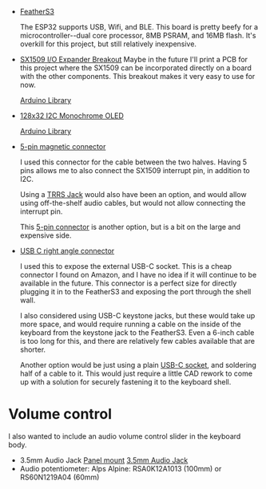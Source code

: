 * [FeatherS3](https://esp32s3.com/feathers3.html)

  The ESP32 supports USB, Wifi, and BLE.  This board is pretty beefy for a
  microcontroller--dual core processor, 8MB PSRAM, and 16MB flash.  It's
  overkill for this project, but still relatively inexpensive.

* [SX1509 I/O Expander Breakout](https://www.sparkfun.com/products/13601)
  Maybe in the future I'll print a PCB for this project where the SX1509
  can be incorporated directly on a board with the other components.  This
  breakout makes it very easy to use for now.

  [Arduino Library](https://github.com/sparkfun/SparkFun_SX1509_Arduino_Library)

* [128x32 I2C Monochrome OLED](https://www.adafruit.com/product/4440)

  [Arduino Library](https://github.com/adafruit/Adafruit_SSD1306)

* [5-pin magnetic connector](https://www.adafruit.com/product/5413)

  I used this connector for the cable between the two halves.  Having 5 pins
  allows me to also connect the SX1509 interrupt pin, in addition to I2C.

  Using a [TRRS Jack](https://www.sparkfun.com/products/12639) would also have
  been an option, and would allow using off-the-shelf audio cables, but would
  not allow connecting the interrupt pin.

  This [5-pin connector](https://www.adafruit.com/product/5317) is another
  option, but is a bit on the large and expensive side.

* [USB C right angle connector](https://www.amazon.com/AGVEE-Degree-Angled-Adapter-Converter/dp/B09FJTTZWY)

  I used this to expose the external USB-C socket.  This is a cheap connector I
  found on Amazon, and I have no idea if it will continue to be available in
  the future.  This connector is a perfect size for directly plugging it in to
  the FeatherS3 and exposing the port through the shell wall.

  I also considered using USB-C keystone jacks, but these would take up more
  space, and would require running a cable on the inside of the keyboard from
  the keystone jack to the FeatherS3.  Even a 6-inch cable is too long for
  this, and there are relatively few cables available that are shorter.

  Another option would be just using a plain
  [USB-C socket](https://www.adafruit.com/product/4396), and soldering half of
  a cable to it.  This would just require a little CAD rework to come up with a
  solution for securely fastening it to the keyboard shell.



# Volume control

I also wanted to include an audio volume control slider in the keyboard body.
* 3.5mm Audio Jack
  [Panel mount](https://www.adafruit.com/product/3692)
  [3.5mm Audio Jack](https://www.sparkfun.com/products/8032)
* Audio potentiometer: Alps Alpine: RSA0K12A1013 (100mm) or RS60N1219A04 (60mm)
